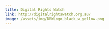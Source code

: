 ```yaml
---
title: Digital Rights Watch
link: http://digitalrightswatch.org.au/
image: /assets/img/DRWLogo_black_w_yellow.png
---
```

